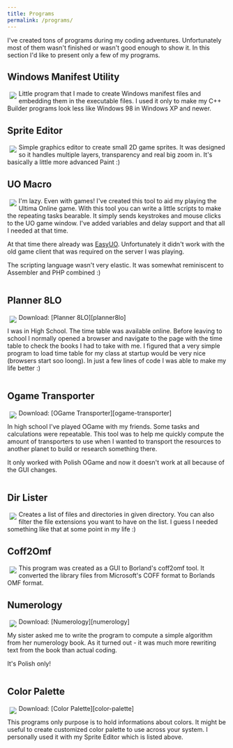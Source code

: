 ```yaml
---
title: Programs
permalink: /programs/
---
```

<style>
  img.small {
    max-width: 200px;
    max-height: 100px;
    float: left;
    margin: 5px;
  }
</style>
I've created tons of programs during my coding adventures. Unfortunately most of them wasn't finished or wasn't good enough to show it. In this section I'd like to present only a few of my programs.

## Windows Manifest Utility
<a href="http://i11.photobucket.com/albums/a192/doszes/wmu.png" data-lightbox="image-2" data-title="Windows Manifest Utility">
  <img src="http://i11.photobucket.com/albums/a192/doszes/wmu.png" class="small">
</a>
Little program that I made to create Windows manifest files and embedding them in the executable files. I used it only to make my C++ Builder programs look less like Windows 98 in Windows XP and newer.

<div style="clear:both"></div>

## Sprite Editor
<a href="http://i11.photobucket.com/albums/a192/doszes/spriteeditor.png" data-lightbox="image-2" data-title="Sprite Editor">
  <img src="http://i11.photobucket.com/albums/a192/doszes/spriteeditor.png" class="small">
</a>
Simple graphics editor to create small 2D game sprites. It was designed so it handles multiple layers, transparency and real big zoom in. It's basically a little more advanced Paint :)

<div style="clear:both"></div>

## UO Macro
<a href="http://i11.photobucket.com/albums/a192/doszes/uomacro.png" data-lightbox="image-2" data-title="UO Macro">
  <img src="http://i11.photobucket.com/albums/a192/doszes/uomacro.png" class="small">
</a>
I'm lazy. Even with games! I've created this tool to aid my playing the Ultima Online game. With this tool you can write a little scripts to make the repeating tasks bearable. It simply sends keystrokes and mouse clicks to the UO game window. I've added variables and delay support and that all I needed at that time.

At that time there already was [EasyUO][easyuo]. Unfortunately it didn't work with the old game client that was required on the server I was playing.

The scripting language wasn't very elastic. It was somewhat reminiscent to Assembler and PHP combined :)

<div style="clear:both"></div>

## Planner 8LO
<a href="http://i11.photobucket.com/albums/a192/doszes/planer.png" data-lightbox="image-2" data-title="Planner 8LO">
  <img src="http://i11.photobucket.com/albums/a192/doszes/planer.png" class="small">
</a>
Download: [Planner 8LO][planner8lo]

I was in High School. The time table was available online. Before leaving to school I normally opened a browser and navigate to the page with the time table to check the books I had to take with me. I figured that a very simple program to load time table for my class at startup would be very nice (browsers start soo loong). In just a few lines of code I was able to make my life better :)

<div style="clear:both"></div>

## Ogame Transporter
<a href="http://i11.photobucket.com/albums/a192/doszes/ogtransport.png" data-lightbox="image-2" data-title="OGame Transporter">
  <img src="http://i11.photobucket.com/albums/a192/doszes/ogtransport.png" class="small">
</a>
Download: [OGame Transporter][ogame-transporter]

In high school I've played OGame with my friends. Some tasks and calculations were repeatable. This tool was to help me quickly compute the amount of transporters to use when I wanted to transport the resources to another planet to build or research something there.

It only worked with Polish OGame and now it doesn't work at all because of the GUI changes.

<div style="clear:both"></div>

## Dir Lister
<a href="http://i11.photobucket.com/albums/a192/doszes/dirlister.png" data-lightbox="image-2" data-title="Dir Lister">
  <img src="http://i11.photobucket.com/albums/a192/doszes/dirlister.png" class="small">
</a>
Creates a list of files and directories in given directory. You can also filter the file extensions you want to have on the list. I guess I needed something like that at some point in my life :)

<div style="clear:both"></div>

## Coff2Omf
<a href="http://i11.photobucket.com/albums/a192/doszes/coff2omf.png" data-lightbox="image-2" data-title="Coff2Omf">
  <img src="http://i11.photobucket.com/albums/a192/doszes/coff2omf.png" class="small">
</a>
This program was created as a GUI to Borland's coff2omf tool. It converted the library files from Microsoft's COFF format to Borlands OMF format.

<div style="clear:both"></div>

## Numerology
<a href="http://i11.photobucket.com/albums/a192/doszes/numerologia.png" data-lightbox="image-2" data-title="Numerologia">
  <img src="http://i11.photobucket.com/albums/a192/doszes/numerologia.png" class="small">
</a>
Download: [Numerology][numerology]

My sister asked me to write the program to compute a simple algorithm from her numerology book. As it turned out - it was much more rewriting text from the book than actual coding.

It's Polish only!

<div style="clear:both"></div>

## Color Palette
<a href="http://i11.photobucket.com/albums/a192/doszes/colorpalette.png" data-lightbox="image-2" data-title="">
  <img src="http://i11.photobucket.com/albums/a192/doszes/colorpalette.png" class="small">
</a>
Download: [Color Palette][color-palette]

This programs only purpose is to hold informations about colors. It might be useful to create customized color palette to use across your system. I personally used it with my Sprite Editor which is listed above.

[easyuo]: http://www.easyuo.com/
[planner8lo]: http://www.mediafire.com/?5p1au4k9jmr
[ogame-transporter]: http://www.mediafire.com/?9ojow1yma3f
[ogame]: http://pl.ogame.gameforge.com/
[numerology]: http://www.mediafire.com/?81jglsbxs2t
[color-palette]: http://www.mediafire.com/?7gzmmfjz8sg
